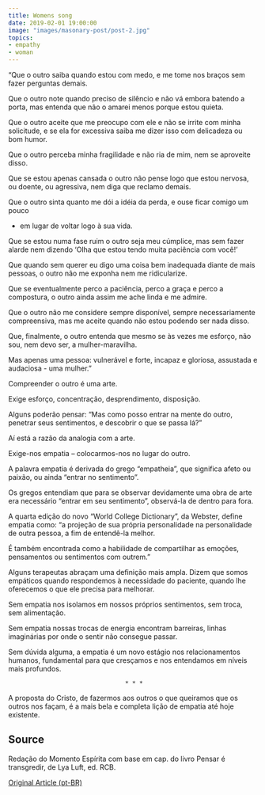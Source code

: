 ```yaml
---
title: Womens song
date: 2019-02-01 19:00:00
image: "images/masonary-post/post-2.jpg"
topics: 
- empathy
- woman
---
```


“Que o outro saiba quando estou com medo, e me tome nos braços sem fazer
perguntas demais.

Que o outro note quando preciso de silêncio e não vá embora batendo a porta,
mas entenda que não o amarei menos porque estou quieta.

Que o outro aceite que me preocupo com ele e não se irrite com minha
solicitude, e se ela for excessiva saiba me dizer isso com delicadeza ou bom
humor.

Que o outro perceba minha fragilidade e não ria de mim, nem se aproveite disso.

Que se estou apenas cansada o outro não pense logo que estou nervosa, ou
doente, ou agressiva, nem diga que reclamo demais.

Que o outro sinta quanto me dói a idéia da perda, e ouse ficar comigo um pouco
- em lugar de voltar logo à sua vida.

Que se estou numa fase ruim o outro seja meu cúmplice, mas sem fazer alarde nem
dizendo ‘Olha que estou tendo muita paciência com você!’

Que quando sem querer eu digo uma coisa bem inadequada diante de mais pessoas,
o outro não me exponha nem me ridicularize.

Que se eventualmente perco a paciência, perco a graça e perco a compostura, o
outro ainda assim me ache linda e me admire.

Que o outro não me considere sempre disponível, sempre necessariamente
compreensiva, mas me aceite quando não estou podendo ser nada disso.

Que, finalmente, o outro entenda que mesmo se às vezes me esforço, não sou, nem
devo ser, a mulher-maravilha.

Mas apenas uma pessoa: vulnerável e forte, incapaz e gloriosa, assustada e
audaciosa - uma mulher.”

Compreender o outro é uma arte.

Exige esforço, concentração, desprendimento, disposição.

Alguns poderão pensar: “Mas como posso entrar na mente do outro, penetrar seus
sentimentos, e descobrir o que se passa lá?”

Aí está a razão da analogia com a arte.

Exige-nos empatia – colocarmos-nos no lugar do outro.

A palavra empatia é derivada do grego “empatheia”, que significa afeto ou
paixão, ou ainda “entrar no sentimento”.

Os gregos entendiam que para se observar devidamente uma obra de arte era
necessário “entrar em seu sentimento”, observá-la de dentro para fora.

A quarta edição do novo “World College Dictionary”, da Webster, define empatia
como: “a projeção de sua própria personalidade na personalidade de outra
pessoa, a fim de entendê-la melhor.

É também encontrada como a habilidade de compartilhar as emoções, pensamentos
ou sentimentos com outrem.”

Alguns terapeutas abraçam uma definição mais ampla. Dizem que somos empáticos
quando respondemos à necessidade do paciente, quando lhe oferecemos o que ele
precisa para melhorar.

Sem empatia nos isolamos em nossos próprios sentimentos, sem troca, sem
alimentação.

Sem empatia nossas trocas de energia encontram barreiras, linhas imaginárias
por onde o sentir não consegue passar.

Sem dúvida alguma, a empatia é um novo estágio nos relacionamentos humanos,
fundamental para que cresçamos e nos entendamos em níveis mais profundos.

                                     * * *

A proposta do Cristo, de fazermos aos outros o que queiramos que os outros nos
façam, é a mais bela e completa lição de empatia até hoje existente.

## Source
Redação do Momento Espírita com base em cap.
do livro Pensar é transgredir, de Lya Luft, ed. RCB.


[Original Article (pt-BR)](http://momento.com.br/pt/ler_texto.php?id=1654)
